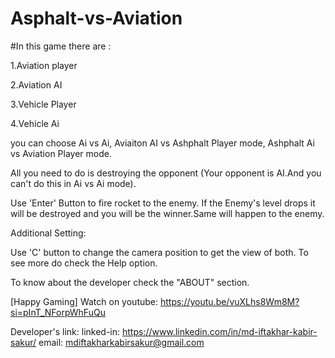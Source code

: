 # Asphalt-vs-Aviation

#In this game there are :

1.Aviation player

2.Aviation AI

3.Vehicle Player

4.Vehicle Ai

you can choose Ai vs Ai, Aviaiton AI vs Ashphalt Player mode, Ashphalt Ai vs Aviation Player mode.

All you need to do is destroying the opponent (Your opponent is AI.And you can't do this in Ai vs Ai mode).

Use 'Enter' Button to fire rocket to the enemy. If the Enemy's level drops it will be destroyed and you will be the winner.Same will happen to the enemy.

Additional Setting:

Use 'C' button to change the camera position to get the view of both. To see more do check the Help option.

To know about the developer check the "ABOUT" section.

[Happy Gaming]
Watch on youtube:
https://youtu.be/vuXLhs8Wm8M?si=pInT_NForpWhFuQu

Developer's link:
linked-in: https://www.linkedin.com/in/md-iftakhar-kabir-sakur/
email: mdiftakharkabirsakur@gmail.com

